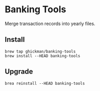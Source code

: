 # Banking Tools

Merge transaction records into yearly files.

## Install

    brew tap ghickman/banking-tools
    brew install --HEAD banking-tools


## Upgrade

    brea reinstall --HEAD banking-tools
